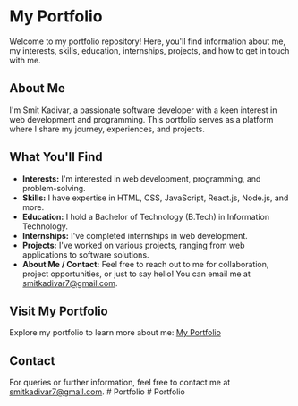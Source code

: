 # My Portfolio

Welcome to my portfolio repository! Here, you'll find information about me, my interests, skills, education, internships, projects, and how to get in touch with me.

## About Me

I'm Smit Kadivar, a passionate software developer with a keen interest in web development and programming. This portfolio serves as a platform where I share my journey, experiences, and projects.

## What You'll Find

- **Interests:** I'm interested in web development, programming, and problem-solving.
- **Skills:** I have expertise in HTML, CSS, JavaScript, React.js, Node.js, and more.
- **Education:** I hold a Bachelor of Technology (B.Tech) in Information Technology.
- **Internships:** I've completed internships in web development.
- **Projects:** I've worked on various projects, ranging from web applications to software solutions.
- **About Me / Contact:** Feel free to reach out to me for collaboration, project opportunities, or just to say hello! You can email me at smitkadivar7@gmail.com.

## Visit My Portfolio

Explore my portfolio to learn more about me: [My Portfolio](https://umang-exe.github.io/My-Portflio/)

## Contact

For queries or further information, feel free to contact me at smitkadivar7@gmail.com.
#   P o r t f o l i o  
 #   P o r t f o l i o  
 